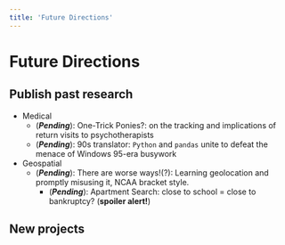 ```yaml
---
title: 'Future Directions'
---
```


# Future Directions

## Publish past research
- Medical
	- (***Pending***): One-Trick Ponies?: on the tracking and implications of return visits to psychotherapists
  - (***Pending***): 90s translator: `Python` and `pandas` unite to defeat the menace of Windows 95-era busywork
- Geospatial
  - (***Pending***): There are worse ways!(?): Learning geolocation and promptly misusing it, NCAA bracket style.
	- (***Pending***): Apartment Search: close to school = close to bankruptcy? (**spoiler alert!**)

## New projects
